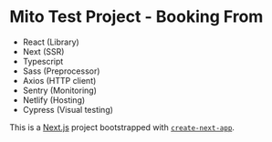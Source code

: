 # Mito Test Project - Booking From


- React (Library)
- Next (SSR)
- Typescript
- Sass (Preprocessor)
- Axios (HTTP client)
- Sentry (Monitoring)
- Netlify (Hosting)
- Cypress (Visual testing)

This is a [Next.js](https://nextjs.org/) project bootstrapped with [`create-next-app`](https://github.com/vercel/next.js/tree/canary/packages/create-next-app).
